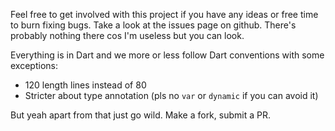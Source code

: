 Feel free to get involved with this project if you have any ideas or free time to burn fixing bugs.
Take a look at the issues page on github. There's probably nothing there cos I'm useless but you can look.

Everything is in Dart and we more or less follow Dart conventions with some exceptions:
- 120 length lines instead of 80
- Stricter about type annotation (pls no `var` or `dynamic` if you can avoid it)

But yeah apart from that just go wild. Make a fork, submit a PR.